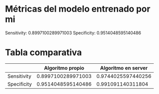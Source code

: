 # Métricas del modelo entrenado por mi

Sensitivity: 0.8997100289971003
Specificity: 0.9514048595140486

# Tabla comparativa

| | Algoritmo propio | Algoritmo en server |
| ---- | ---- | ---- |
| Sensitivity | 0.8997100289971003 | 0.9744025597440256 |
| Specificity | 0.9514048595140486 | 0.991091140311804 |
